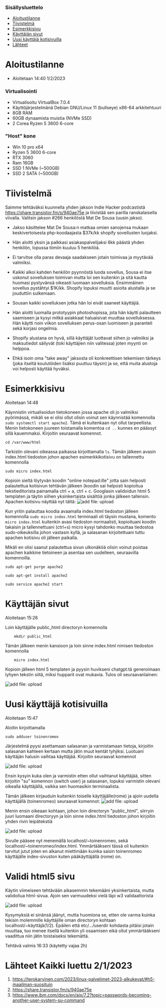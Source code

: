 ### Sisällysluettelo

- [Aloitustilanne](#Aloitustilanne)
- [Tiivistelmä](#Tiivistelmä)
- [Esimerkkisivu](#esimerkkisivu)
- [Käyttäjän sivut](#käyttäjän-sivut)
- [Uusi käyttäjä kotisivuilla](#Uusi-käyttäjä-kotisivuilla)
- [Lähteet](#lähteet)



# Aloitustilanne

- Aloitetaan 14:40 1/2/2023

### Virtualisointi
- Virtualisoitu VirtualBox 7.0.4
- Käyttöjärjestelmänä Debian GNU/Linux 11 (bullseye) x86-64 arkkitehtuuri 
- 8GB RAM
- 60GB dynaamista muistia (NVMe SSD)
- 2 Corea Ryzen 5 3600 6-core

### "Host" kone
- Win 10 pro x64
- Ryzen 5 3600 6-core
- RTX 3060
- Ram 16GB
- SSD 1 NVMe (~500GB)
- SSD 2 SATA (~500GB)


# Tiivistelmä
Saimme tehtäväksi kuunnella yhden jakson Indie Hacker podcastistä https://share.transistor.fm/s/940ae75e ja tiivistää sen parilla ranskalaisella viivalla. Valitsin jakson #266 henkilöstä Mat De Sousa (uusin jakso).

- Jakso käsittelee Mat De Sousa:n matkaa omien sanojensa mukaan keskivertoisesta php-koodaajasta $37k/kk shopify sovellusten luojaksi.
- Hän aloitti yksin ja palkkasi asiakaspalvelijaksi 6kk päästä yhden henkilön, lopussa tiimiin kuuluu 5 henkilöä.
- Ei tarvitse olla paras devaaja saadakseen jotain toimivaa ja myytävää valmiiksi.
- Kaikki alkoi kahden henkilön pyynnöstä luoda sovellus, Sousa ei itse uskonut sovelluksen toimivan mutta loi sen kuitenkin ja sitä kautta huomasi pystyvänsä oikeasti luomaan sovelluksia. Ensimmäinen sovellus pystähtyi $1K/kk. Shopify lopuksi muutti asioita alustalla ja se jouduttiin sulkemaan.
-  Sousan kaikki sovelluksen jotka hän loi eivät saaneet käyttäjiä.
-  Hän aloitti luomalla prototyypin photoshopissa, jota hän käytti palautteen saamiseen ja kysyi mitkä asiakkaat haluaisivat muuttaa sovelluksessa. Hän käytti noin viikon sovelluksen perus-osan luomiseen ja paranteli sekä korjasi ongelmia.
-  Shopify alustana on hyvä, sillä käyttäjät luottavat siihen jo valmiiksi ja maksutiedot säilyvät (toki käyttäjien niin valitessa) joten myynti on helppoa.

- Ehkä isoin oma "take away" jaksosta oli konkreettisen tekemisen tärkeys (joka itseltä koulutöiden lisäksi puuttuu täysin) ja se, että muita alustoja voi helposti käyttää hyväksi.


# Esimerkkisivu

Aloitetaan 14:48

Käynnistin virtualisoidun tietokoneen jossa apache oli jo valmiiksi pyörimässä, mikäli se ei olisi ollut olisin voinut sen käynnistää komennolla ```sudo systemctl start apache2```. Tämä ei kuitenkaan nyt ollut tarpeellista. Menin tietokoneen juureen toistamalla komentoa ```cd ..``` kunnes en päässyt sillä kauemmaksi. Kirjoitin seuraavat komennot.

    cd /var/www/html
    
Tarkistin olevani oikeassa paikassa kirjoittamalla ```ls```. Tämän jälkeen avasin index.html tiedoston johon apachen esimerkkikotisivu on tallennettu komennolla 

    sudo micro index.html 
    
Kopioin sieltä löytyvän koodin "online notepad:ille" jotta sain helposti palautettua kotisivun tehtävän jälkeen (koodin sai helposti kopioitua tekstieditorista painamalla ctrl + a, ctrl + c. Googlasin validoidun html 5 templaten ja täytin siihen yksinkertaista sisältöä jonka jälkeen tallensin. Apachen kotisivu näyttää nyt tältä:
![add file: upload](V3Kuvat1/v3t1k1.jpg)

Kun yritin palauttaa koodia avaamalla index.html tiedoston jälleen komennolla ```sudo micro index.html``` terminaali oli täysin mustana, komento ```micro index.html``` kuitenkin avasi tiedoston normaalisti, kopioituani koodin takaisin ja tallennettuani (ctrl+s) micro kysyi tahdonko muuttaa tiedostoa sudo-oikeuksilla johon vastasin kyllä, ja salasanan kirjoitettuani tuttu apachen kotisivu oli jälleen paikalla.
        
Mikäli en olisi saanut palautettua sivun ulkonäköä olisin voinut poistaa apachen kaikkine tietoineen ja asentaa sen uudelleen, seuraavilla komennoilla.

    sudo apt-get purge apache2

    sudo apt-get install apache2

    sudo service apache2 start



# Käyttäjän sivut

Aloitetaan 15:26

Loin käyttäjälle public_html directoryn komennolla

        mkdir public_html

Tämän jälkeen menin kansioon ja loin sinne index.html nimisen tiedoston komennolla

        micro index.html
        
Kopioin jälleen html 5 templaten ja pyysin huvikseni chatgpt:tä generoimaan lyhyen tekstin siitä, miksi hupparit ovat mukavia. Tulos oli seuraavanlainen:

![add file: upload](V3Kuvat1/v3t1k2.jpg)


# Uusi käyttäjä kotisivuilla

Aloitetaan 15:47

Aloitin kirjoittamalla

    sudo adduser toinenromeo
    
Järjestelmä pyysi asettamaan salasanan ja varmistamaan tietoja, kirjoitin salasanan kahteen kertaan mutta jätin muut kentät tyhjiksi. Luotuani käyttäjän halusin vaihtaa käyttäjää. Kirjoitin seuraavat komennot

![add file: upload](V3Kuvat1/v3t1k3.jpg)

Ensin kysyin kuka olen ja varmistin etten ollut vaihtanut käyttäjää, sitten kirjoitin "su" komennon (switch user) ja salasanan, lopuksi varmistin olevani oikealla käyttäjällä, vaikka sen huomasikin terminaalista.

Tämän jälkeen kirjauduin kuitenkin toiselle käyttäjälle(rome) ja ajoin uudella käyttäjällä (toinenromeo) seuraavat komennot:
![add file: upload](V3Kuvat1/v3t1k4.jpg)

Menin ensin oikeaan kohtaan, johon loin directoryn "public_html", siirryin juuri luomaani directoryyn ja loin sinne index.html tiedoston johon kirjoitin yhden rivin leipätekstiä 

![add file: upload](V3Kuvat1/v3t1k5.jpg)

Sivulle pääsee nyt menemällä localhost/~toinenromeo, sekä localhost/~toinenromeo/index.html. Ymmärtääkseni tässä oli kuitenkin tarvitut jutut joten en alkanut miettimään kuinka saisin toinenromeo käyttäjälle index-sivuston kuten pääkäyttäjällä (rome) on.

# Validi html5 sivu

Käytin viimeiseen tehtävään aikasemmin tekemääni yksinkertaista, mutta validoitua html-sivua. Ajoin sen varmuudeksi vielä läpi w3 validaattorista

![add file: upload](V3Kuvat1/v3t1k6.jpg)



Kysymyksiä ei sinänsä jäänyt, mutta huomiona se, etten ole varma kuinka tekisin molemmille käyttäjille oman directoryn kohtaan localhost/~käyttäjä(1/2). Epäilen että etc/.../userdir kohdasta pitäisi jotain muuttaa, tuo menee itsellä kuitenkin yli osaamisen eikä ollut ymmärtääkseni vaadittua niin jätin toistaiseksi tekemättä.

Tehtävä valmis 16:33 (käytetty vajaa 2h)


# Lähteet Kaikki luettu 2/1/2023
1) https://terokarvinen.com/2023/linux-palvelimet-2023-alkukevat/#h5-maailman-suosituin
2) https://share.transistor.fm/s/940ae75e
3) https://www.ibm.com/docs/en/aix/7.2?topic=passwords-becoming-another-user-system-su-command

